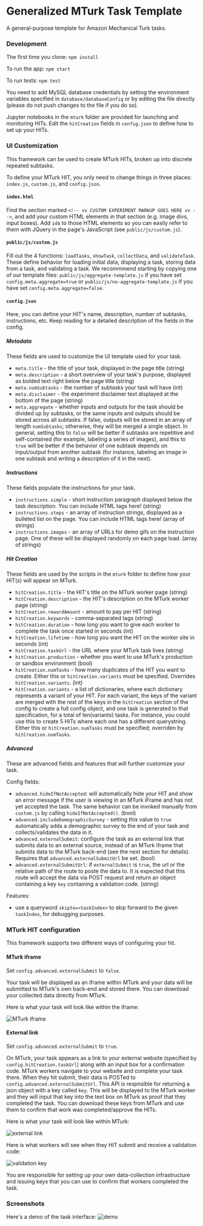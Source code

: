 # Generalized MTurk Task Template
A general-purpose template for Amazon Mechanical Turk tasks.

### Development
The first time you clone: `npm install`

To run the app: `npm start`

To run tests: `npm test`

You need to add MySQL database credentials by setting the environment variables specified in `database/databaseConfig` or by editing the file directly (please do not push changes to the file if you do so).

Jupyter notebooks in the `mturk` folder are provided for launching and monitoring HITs. Edit the `hitCreation` fields in `config.json` to define how to set up your HITs.

### UI Customization
This framework can be used to create MTurk HITs, broken up into discrete repeated subtasks.

To define your MTurk HIT, you only need to change things in three places: `index.js`, `custom.js`, and `config.json`. 

#### `index.html`
Find the section marked `<!-- vv CUSTOM EXPERIMENT MARKUP GOES HERE vv -->`, and add your custom HTML elements in that section (e.g. image divs, input boxes). Add `id`s to those HTML elements so you can easily refer to them with JQuery in the page's JavaScript (see `public/js/custom.js`).

#### `public/js/custom.js`
Fill out the 4 functions: `loadTasks`, `showTask`, `collectData`, and `validateTask`. These define behavior for loading initial data, displaying a task, storing data from a task, and validating a task. We recommmend starting by copying one of our template files: `public/js/aggregate-template.js` if you have set `config.meta.aggregate=true` or `public/js/no-aggregate-template.js` if you have set `config.meta.aggregate=false`. 

#### `config.json`
Here, you can define your HIT's name, description, number of subtasks, instructions, etc. Keep reading for a detailed description of the fields in the config. 

##### Metadata

These fields are used to customize the UI template used for your task.

* `meta.title` - the title of your task, displayed in the page title (string)
* `meta.description` - a short overview of your task's purpose, displayed as bolded text right below the page title (string)
* `meta.numSubtasks` - the number of subtasks your task will have (int)
* `meta.disclaimer` - the experiment disclaimer text displayed at the bottom of the page (string)
* `meta.aggregate` - whether inputs and outputs for the task should be divided up by subtasks, or the same inputs and outputs should be stored across all subtasks. If false, outputs will be stored in an array of length `numSubtasks`; otherwise, they will be merged a single object. In general, setting this to `false` will be better if subtasks are repetitive and self-contained (for example, labeling a series of images), and this to `true` will be better if the behavior of one subtask depends on input/output from another subtask (for instance, labeling an image in one subtask and writing a description of it in the next). 

##### Instructions

These fields populate the instructions for your task. 

* `instructions.simple` - short instruction paragraph displayed below the task description. You can include HTML tags here! (string)
* `instructions.steps` - an array of instruction strings, displayed as a bulleted list on the page. You can include HTML tags here! (array of strings)
* `instructions.images` - an array of URLs for demo gifs on the instruction page. One of these will be displayed randomly on each page load. (array of strings)

##### Hit Creation

These fields are used by the scripts in the `mturk` folder to define how your HIT(s) will appear on MTurk.

* `hitCreation.title` - the HIT's title on the MTurk worker page (string)
* `hitCreation.description` - the HIT's description on the MTurk worker page (string)
* `hitCreation.rewardAmount` - amount to pay per HIT (string)
* `hitCreation.keywords` - comma-separated tags (string)
* `hitCreation.duration` - how long you want to give each worker to complete the task once started in seconds (int)
* `hitCreation.lifetime` - how long you want the HIT on the worker site in seconds (int)
* `hitCreation.taskUrl` - the URL where your MTurk task lives (string)
* `hitCreation.production` - whether you want to use MTurk's production or sandbox environment (bool)
* `hitCreation.numTasks` - how many duplicates of the HIT you want to create. Either this or `hitCreation.variants` must be specified. Overrides `hitCreation.variants`. (int)
* `hitCreation.variants` - a list of dictionaries, where each dictionary represents a variant of your HIT. For each variant, the keys of the variant are merged with the rest of the keys in the `hitCreation` section of the config to create a full config object, and one task is generated to that specification, for a total of len(variants) tasks. For instance, you could use this to create 5 HITs where each one has a different querystring. Either this or `hitCreation.numTasks` must be specified; overriden by `hitCreation.numTasks`.

##### Advanced

These are advanced fields and features that will further customize your task.

Config fields: 
* `advanced.hideIfNotAccepted`: will automatically hide your HIT and show an error message if the user is viewing in an MTurk iFrame and has not yet accepted the task. The same behavior can be invoked manually from `custom.js` by calling `hideIfNotAccepted()`. (bool)
* `advanced.includeDemographicSurvey` - setting this value to `true` automatically adds a demographic survey to the end of your task and collects/validates the data in it. 
* `advanced.externalSubmit`: configure the task as an external link that submits data to an external source, instead of an MTurk iframe that submits data to the MTurk back-end (see the next section for details). Requires that `advanced.externalSubmitUrl` be set. (bool)
* `advanced.externalSubmitUrl`: if `externalSubmit` is `true`, the url or the relative path of the route to poste the data to. It is expected that this route will accept the data via POST request and return an object containing a key `key` containing a validation code. (string)

Features: 
* use a queryword `skipto=<taskIndex>` to skip forward to the given `taskIndex`, for debugging purposes.

### MTurk HIT configuration 

This framework supports two different ways of configuring your hit. 

#### MTurk iframe

Set `config.advanced.externalSubmit` to `false`.

Your task will be displayed as an iframe within MTurk and your data will be submitted to MTurk's own back-end and stored there. You can download your collected data directly from MTurk.

Here is what your task will look like within the iframe: 

![MTurk iframe](mturk_iframe.png)

#### External link

Set `config.advanced.externalSubmit` to `true`.

On MTurk, your task appears as a link to your external website (specified by `config.hitCreation.taskUrl`) along with an input box for a confirmation code. MTurk workers navigate to your website and complete your task there. When they hit submit, their data is POSTed to `config.advanced.externalSubmitUrl`. This API is respnsible for returning a json object with a key called `key`. This will be displayed to the MTurk worker and they will input that key into the text box on MTurk as proof that they completed the task. You can download these keys from MTurk and use them to confirm that work was completed/approve the HITs.

Here is what your task will look like within MTurk: 

![external link](mturk_external_link.png)

Here is what workers will see when they HIT submit and receive a validation code:

![validation key](submit_code.png) 

You are responsible for setting up your own data-collection infrastructure and issuing keys that you can use to confirm that workers completed the task.

### Screenshots
Here's a demo of the task interface:
![demo](demo.gif)
